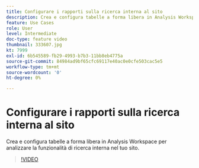 ```yaml
---
title: Configurare i rapporti sulla ricerca interna al sito
description: Crea e configura tabelle a forma libera in Analysis Workspace per analizzare la funzionalità di ricerca interna nel tuo sito.
feature: Use Cases
role: User
level: Intermediate
doc-type: feature video
thumbnail: 333607.jpg
kt: 7999
exl-id: 6b545589-fb29-4993-b7b3-11bb8eb4775a
source-git-commit: 84984ad9bf65cfc69117e40ac0e0cfe503cac5e5
workflow-type: tm+mt
source-wordcount: '0'
ht-degree: 0%

---
```


# Configurare i rapporti sulla ricerca interna al sito

Crea e configura tabelle a forma libera in Analysis Workspace per analizzare la funzionalità di ricerca interna nel tuo sito.

>[!VIDEO](https://video.tv.adobe.com/v/333607/?quality=12&learn=on)
